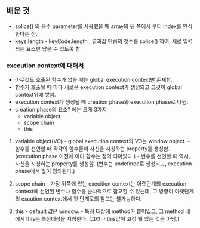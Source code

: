 ## 배운 것

* splice() 의 음수 parameter를 사용했을 때 array의 뒤 쪽에서 부터 index를 인식한다는 점.
* keys.length - keyCode.length , 결과값 만큼의 갯수를 splice() 하여, 새로 입력되는 요소만 남을 수 있도록 함.

### execution context에 대해서

  * 아무것도 호출된 함수가 없을 때는 global execution context만 존재함.
  * 함수가 호출될 때 마다 새로운 execution context가 생성되고 그것이 global context위에 쌓임.
  * execution context가 생성될 때 creation phase와 execution phase로 나뉨.
  * creation phase의 요소? 에는 크게 3가지
    - variable object
    - scope chain
    - this

  1. variable object(VO)
    - global execution context의 VO는 window object.
    - 함수를 선언할 때 각각의 함수들이 자신을 지칭하는 property를 생성함.
    (execution phase 이전에 이미 함수는 정의 되어있다.)
    - 변수를 선언할 때 역시, 자신을 지칭하는 property를 생성함.
    (변수는 undefined로 생성되고, execution phase에서 값이 정의된다.)

  2. scope chain
    - 가장 위쪽에 있는 execition context는 아랫단계의 execution context에 선언된 변수나 함수를 순차적으로 참고할 수 있는데, 그 방향이 아랫단계의 excution context에서 윗 단계로의 참고는 불가능하다.

  3. this
    - default 값은 window.
    - 특정 대상에 method가 붙어있고, 그 method 내에서 this는 특정대상을 지칭한다.
    (그러나 this값이 고정 돼 있는 것은 아님.)
